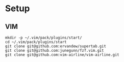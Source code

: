 # Setup

## VIM

    mkdir -p ~/.vim/pack/plugins/start/
    cd ~/.vim/pack/plugins/start
    git clone git@github.com:ervandew/supertab.git
    git clone git@github.com:junegunn/fzf.vim.git
    git clone git@github.com:vim-airline/vim-airline.git
